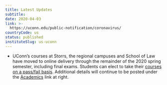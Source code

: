 ```yaml
---
title: Latest Updates
subtitle: 
date: 2020-04-03
link: >-
  https://uconn.edu/public-notification/coronavirus/
countryCode: us
status: published
instituteSlug: us-uconn
---
```

* UConn’s courses at Storrs, the regional campuses and School of Law have moved to online delivery through the remainder of the 2020 spring semester, including final exams. Students can elect to take their [courses on a pass/fail basis](covid-19-academics-and-research/#AR-2020-03-19-a). Additional details will continue to be posted under the [Academics](covid-19-academics-and-research/) link at right.
